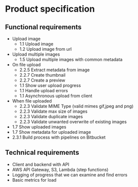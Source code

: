 # Product specification #

## Functional requirements
* Upload image
    * 1.1 Upload image
    * 1.2 Upload image from url
* Upload multiple images
    * 1.5 Upload multiple images with common metadata
* On file upload
    * 2.2.5 Extract metadata from image
    * 2.2.7 Create thumbnail
    * 2.2.7 Create a preview
    * 1.1 Show user upload progress
    * 1.1 Handle upload errors
    * 1.1 Asynchronous upload from client
* When file uploaded
    * 2.2.3 Validate MIME Type (valid mimes gif,jpeg and png)
    * 2.2.3 Validate max size of images
    * 2.2.3 Validate duplicate images
    * 2.2.3 Validate unwanted overwrite of existing images
* 1.7 Show uploaded images
* 1.7 Show metadata for uploaded image
* 2.3.1 Build process with pipelines on Bitbucket

## Technical requirements
* Client and backend with API
* AWS API Gateway, S3, Lambda (step functions)
* Logging of progress that we can examine and find errors
* Basic metrics for load